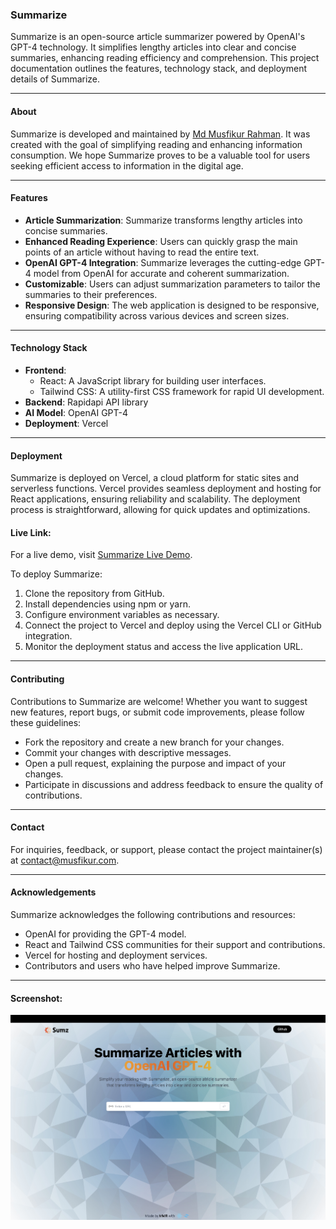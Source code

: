 ### Summarize

Summarize is an open-source article summarizer powered by OpenAI's GPT-4 technology. It simplifies lengthy articles into clear and concise summaries, enhancing reading efficiency and comprehension. This project documentation outlines the features, technology stack, and deployment details of Summarize.

---

#### About

Summarize is developed and maintained by [Md Musfikur Rahman](https://musfikur.com). It was created with the goal of simplifying reading and enhancing information consumption. We hope Summarize proves to be a valuable tool for users seeking efficient access to information in the digital age.

---

#### Features

- **Article Summarization**: Summarize transforms lengthy articles into concise summaries.
- **Enhanced Reading Experience**: Users can quickly grasp the main points of an article without having to read the entire text.
- **OpenAI GPT-4 Integration**: Summarize leverages the cutting-edge GPT-4 model from OpenAI for accurate and coherent summarization.
- **Customizable**: Users can adjust summarization parameters to tailor the summaries to their preferences.
- **Responsive Design**: The web application is designed to be responsive, ensuring compatibility across various devices and screen sizes.

---

#### Technology Stack

- **Frontend**:
  - React: A JavaScript library for building user interfaces.
  - Tailwind CSS: A utility-first CSS framework for rapid UI development.
- **Backend**: Rapidapi API library
- **AI Model**: OpenAI GPT-4 
- **Deployment**: Vercel

---

#### Deployment

Summarize is deployed on Vercel, a cloud platform for static sites and serverless functions. Vercel provides seamless deployment and hosting for React applications, ensuring reliability and scalability. The deployment process is straightforward, allowing for quick updates and optimizations.

#### Live Link:

For a live demo, visit [Summarize Live Demo](https://summarizers.vercel.app).

To deploy Summarize:

1. Clone the repository from GitHub.
2. Install dependencies using npm or yarn.
3. Configure environment variables as necessary.
4. Connect the project to Vercel and deploy using the Vercel CLI or GitHub integration.
5. Monitor the deployment status and access the live application URL.

---

#### Contributing

Contributions to Summarize are welcome! Whether you want to suggest new features, report bugs, or submit code improvements, please follow these guidelines:

- Fork the repository and create a new branch for your changes.
- Commit your changes with descriptive messages.
- Open a pull request, explaining the purpose and impact of your changes.
- Participate in discussions and address feedback to ensure the quality of contributions.

---

#### Contact

For inquiries, feedback, or support, please contact the project maintainer(s) at [contact@musfikur.com](mailto:contact@musfikur.com).

---

#### Acknowledgements

Summarize acknowledges the following contributions and resources:

- OpenAI for providing the GPT-4 model.
- React and Tailwind CSS communities for their support and contributions.
- Vercel for hosting and deployment services.
- Contributors and users who have helped improve Summarize.

---

#### Screenshot:

![Screenshot](Screenshot.jpeg)
